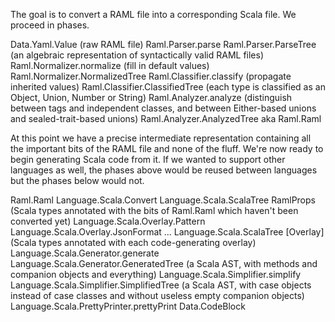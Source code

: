 The goal is to convert a RAML file into a corresponding Scala file. We proceed in phases.

Data.Yaml.Value (raw RAML file)
  Raml.Parser.parse
Raml.Parser.ParseTree (an algebraic representation of syntactically valid RAML files)
  Raml.Normalizer.normalize (fill in default values)
Raml.Normalizer.NormalizedTree
  Raml.Classifier.classify (propagate inherited values)
Raml.Classifier.ClassifiedTree (each type is classified as an Object, Union, Number or String)
  Raml.Analyzer.analyze (distinguish between tags and independent classes, and between Either-based unions and sealed-trait-based unions)
Raml.Analyzer.AnalyzedTree aka Raml.Raml

At this point we have a precise intermediate representation containing all the important
bits of the RAML file and none of the fluff. We're now ready to begin generating Scala
code from it. If we wanted to support other languages as well, the phases above would be
reused between languages but the phases below would not.

Raml.Raml
  Language.Scala.Convert
Language.Scala.ScalaTree RamlProps (Scala types annotated with the bits of Raml.Raml which haven't been converted yet)
  Language.Scala.Overlay.Pattern
  Language.Scala.Overlay.JsonFormat
  ...
Language.Scala.ScalaTree [Overlay] (Scala types annotated with each code-generating overlay)
  Language.Scala.Generator.generate
Language.Scala.Generator.GeneratedTree (a Scala AST, with methods and companion objects and everything)
  Language.Scala.Simplifier.simplify
Language.Scala.Simplifier.SimplifiedTree (a Scala AST, with case objects instead of case classes and without useless empty companion objects)
  Language.Scala.PrettyPrinter.prettyPrint
Data.CodeBlock
